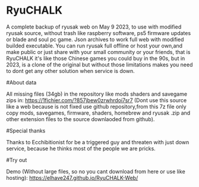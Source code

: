 # RyuCHALK

A complete backup of ryusak web on May 9 2023, to use with modified ryusak source, without trash like raspberry software, ps5 firmware updates or blade and soul pc game. Json archives to work full web with modified builded executable. You can run ryusak full offline or host your own,and make public or just share with your small community or your friends, that is RyuCHALK it's like those Chinese games you could buy in the 90s, but in 2023, is a clone of the original but without those limitations makes you need to dont get any other solution when service is down.

#About data

All missing files (34gb) in the repository like mods shaders and savegame zips in: https://1fichier.com/?857jbew0zrwhrdoi7sr7 (Dont use this source like a web because is not fixed use github repository,from this 7z file only copy mods, savegames, firmware, shaders, homebrew and ryusak .zip and other extension files to the source downlaoded from github).

#Special thanks

Thanks to Ecchibitionist for be a triggered guy and threaten with just down service, because he thinks most of the people we are pricks.

#Try out

Demo (Without large files, so no you cant download from here or use like hosting):
https://elhave247.github.io/RyuCHALK-Web/

